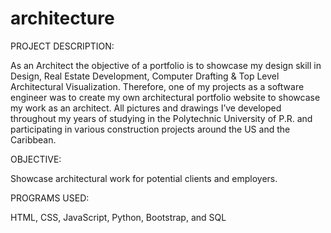 # architecture
PROJECT DESCRIPTION:

As an Architect the objective of a portfolio is to showcase my design skill in Design, Real Estate Development, Computer Drafting & Top Level Architectural Visualization. Therefore, one of my projects as a software engineer was to create my own architectural portfolio website to showcase my work as an architect. All pictures and drawings I’ve developed throughout my years of studying in the Polytechnic University of P.R. and participating in various construction projects around the US and the Caribbean.

OBJECTIVE:

Showcase architectural work for potential clients and employers.

PROGRAMS USED:

HTML, CSS, JavaScript, Python, Bootstrap, and SQL
